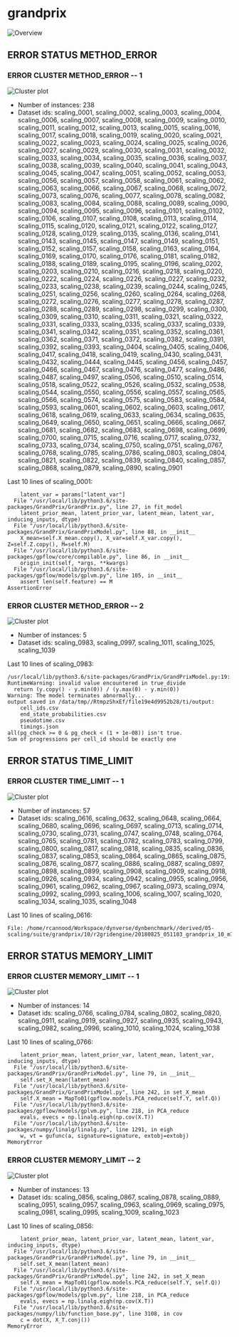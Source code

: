 # grandprix
![Overview](grandprix.png)

## ERROR STATUS METHOD_ERROR

### ERROR CLUSTER METHOD_ERROR -- 1
![Cluster plot](error_class_plots/grandprix_method_error_1.png)

 * Number of instances: 238
 * Dataset ids: scaling_0001, scaling_0002, scaling_0003, scaling_0004, scaling_0006, scaling_0007, scaling_0008, scaling_0009, scaling_0010, scaling_0011, scaling_0012, scaling_0013, scaling_0015, scaling_0016, scaling_0017, scaling_0018, scaling_0019, scaling_0020, scaling_0021, scaling_0022, scaling_0023, scaling_0024, scaling_0025, scaling_0026, scaling_0027, scaling_0029, scaling_0030, scaling_0031, scaling_0032, scaling_0033, scaling_0034, scaling_0035, scaling_0036, scaling_0037, scaling_0038, scaling_0039, scaling_0040, scaling_0041, scaling_0043, scaling_0045, scaling_0047, scaling_0051, scaling_0052, scaling_0053, scaling_0056, scaling_0057, scaling_0058, scaling_0061, scaling_0062, scaling_0063, scaling_0066, scaling_0067, scaling_0068, scaling_0072, scaling_0073, scaling_0076, scaling_0077, scaling_0078, scaling_0082, scaling_0083, scaling_0084, scaling_0088, scaling_0089, scaling_0090, scaling_0094, scaling_0095, scaling_0096, scaling_0101, scaling_0102, scaling_0106, scaling_0107, scaling_0108, scaling_0113, scaling_0114, scaling_0115, scaling_0120, scaling_0121, scaling_0122, scaling_0127, scaling_0128, scaling_0129, scaling_0135, scaling_0136, scaling_0141, scaling_0143, scaling_0145, scaling_0147, scaling_0149, scaling_0151, scaling_0152, scaling_0157, scaling_0158, scaling_0163, scaling_0164, scaling_0169, scaling_0170, scaling_0176, scaling_0181, scaling_0182, scaling_0188, scaling_0189, scaling_0195, scaling_0196, scaling_0202, scaling_0203, scaling_0210, scaling_0216, scaling_0218, scaling_0220, scaling_0222, scaling_0224, scaling_0226, scaling_0227, scaling_0232, scaling_0233, scaling_0238, scaling_0239, scaling_0244, scaling_0245, scaling_0251, scaling_0256, scaling_0260, scaling_0264, scaling_0268, scaling_0272, scaling_0276, scaling_0277, scaling_0278, scaling_0287, scaling_0288, scaling_0289, scaling_0298, scaling_0299, scaling_0300, scaling_0309, scaling_0310, scaling_0311, scaling_0321, scaling_0322, scaling_0331, scaling_0333, scaling_0335, scaling_0337, scaling_0339, scaling_0341, scaling_0342, scaling_0351, scaling_0352, scaling_0361, scaling_0362, scaling_0371, scaling_0372, scaling_0382, scaling_0391, scaling_0392, scaling_0393, scaling_0404, scaling_0405, scaling_0406, scaling_0417, scaling_0418, scaling_0419, scaling_0430, scaling_0431, scaling_0432, scaling_0444, scaling_0445, scaling_0456, scaling_0457, scaling_0466, scaling_0467, scaling_0476, scaling_0477, scaling_0486, scaling_0487, scaling_0497, scaling_0506, scaling_0510, scaling_0514, scaling_0518, scaling_0522, scaling_0526, scaling_0532, scaling_0538, scaling_0544, scaling_0550, scaling_0556, scaling_0557, scaling_0565, scaling_0566, scaling_0574, scaling_0575, scaling_0583, scaling_0584, scaling_0593, scaling_0601, scaling_0602, scaling_0603, scaling_0617, scaling_0618, scaling_0619, scaling_0633, scaling_0634, scaling_0635, scaling_0649, scaling_0650, scaling_0651, scaling_0666, scaling_0667, scaling_0681, scaling_0682, scaling_0683, scaling_0698, scaling_0699, scaling_0700, scaling_0715, scaling_0716, scaling_0717, scaling_0732, scaling_0733, scaling_0734, scaling_0750, scaling_0751, scaling_0767, scaling_0768, scaling_0785, scaling_0786, scaling_0803, scaling_0804, scaling_0821, scaling_0822, scaling_0839, scaling_0840, scaling_0857, scaling_0868, scaling_0879, scaling_0890, scaling_0901

Last 10 lines of scaling_0001:
```
    latent_var = params["latent_var"]
  File "/usr/local/lib/python3.6/site-packages/GrandPrix/GrandPrix.py", line 27, in fit_model
    latent_prior_mean, latent_prior_var, latent_mean, latent_var, inducing_inputs, dtype)
  File "/usr/local/lib/python3.6/site-packages/GrandPrix/GrandPrixModel.py", line 88, in __init__
    X_mean=self.X_mean.copy(), X_var=self.X_var.copy(), Z=self.Z.copy(), M=self.M)
  File "/usr/local/lib/python3.6/site-packages/gpflow/core/compilable.py", line 86, in __init__
    origin_init(self, *args, **kwargs)
  File "/usr/local/lib/python3.6/site-packages/gpflow/models/gplvm.py", line 105, in __init__
    assert len(self.feature) == M
AssertionError
```

### ERROR CLUSTER METHOD_ERROR -- 2
![Cluster plot](error_class_plots/grandprix_method_error_2.png)

 * Number of instances: 5
 * Dataset ids: scaling_0983, scaling_0997, scaling_1011, scaling_1025, scaling_1039

Last 10 lines of scaling_0983:
```
/usr/local/lib/python3.6/site-packages/GrandPrix/GrandPrixModel.py:19: RuntimeWarning: invalid value encountered in true_divide
  return (y.copy() - y.min(0)) / (y.max(0) - y.min(0))
Warning: The model terminates abnormally...
output saved in /data/tmp//RtmpzShxEf/file19e4d9952b28/ti/output: 
	cell_ids.csv
	end_state_probabilities.csv
	pseudotime.csv
	timings.json
all(pg_check >= 0 & pg_check < (1 + 1e-08)) isn't true.
Sum of progressions per cell_id should be exactly one
```

## ERROR STATUS TIME_LIMIT

### ERROR CLUSTER TIME_LIMIT -- 1
![Cluster plot](error_class_plots/grandprix_time_limit_1.png)

 * Number of instances: 57
 * Dataset ids: scaling_0616, scaling_0632, scaling_0648, scaling_0664, scaling_0680, scaling_0696, scaling_0697, scaling_0713, scaling_0714, scaling_0730, scaling_0731, scaling_0747, scaling_0748, scaling_0764, scaling_0765, scaling_0781, scaling_0782, scaling_0783, scaling_0799, scaling_0800, scaling_0817, scaling_0818, scaling_0835, scaling_0836, scaling_0837, scaling_0853, scaling_0864, scaling_0865, scaling_0875, scaling_0876, scaling_0877, scaling_0886, scaling_0887, scaling_0897, scaling_0898, scaling_0899, scaling_0908, scaling_0909, scaling_0918, scaling_0926, scaling_0934, scaling_0942, scaling_0955, scaling_0956, scaling_0961, scaling_0962, scaling_0967, scaling_0973, scaling_0974, scaling_0992, scaling_0993, scaling_1006, scaling_1007, scaling_1020, scaling_1034, scaling_1035, scaling_1048

Last 10 lines of scaling_0616:
```
File: /home/rcannood/Workspace/dynverse/dynbenchmark//derived/05-scaling/suite/grandprix/10/r2gridengine/20180825_051103_grandprix_10_m7yr1UBI3i/log/log.616.e.txt
```

## ERROR STATUS MEMORY_LIMIT

### ERROR CLUSTER MEMORY_LIMIT -- 1
![Cluster plot](error_class_plots/grandprix_memory_limit_1.png)

 * Number of instances: 14
 * Dataset ids: scaling_0766, scaling_0784, scaling_0802, scaling_0820, scaling_0911, scaling_0919, scaling_0927, scaling_0935, scaling_0943, scaling_0982, scaling_0996, scaling_1010, scaling_1024, scaling_1038

Last 10 lines of scaling_0766:
```
    latent_prior_mean, latent_prior_var, latent_mean, latent_var, inducing_inputs, dtype)
  File "/usr/local/lib/python3.6/site-packages/GrandPrix/GrandPrixModel.py", line 79, in __init__
    self.set_X_mean(latent_mean)
  File "/usr/local/lib/python3.6/site-packages/GrandPrix/GrandPrixModel.py", line 242, in set_X_mean
    self.X_mean = MapTo01(gpflow.models.PCA_reduce(self.Y, self.Q))
  File "/usr/local/lib/python3.6/site-packages/gpflow/models/gplvm.py", line 218, in PCA_reduce
    evals, evecs = np.linalg.eigh(np.cov(X.T))
  File "/usr/local/lib/python3.6/site-packages/numpy/linalg/linalg.py", line 1291, in eigh
    w, vt = gufunc(a, signature=signature, extobj=extobj)
MemoryError
```

### ERROR CLUSTER MEMORY_LIMIT -- 2
![Cluster plot](error_class_plots/grandprix_memory_limit_2.png)

 * Number of instances: 13
 * Dataset ids: scaling_0856, scaling_0867, scaling_0878, scaling_0889, scaling_0951, scaling_0957, scaling_0963, scaling_0969, scaling_0975, scaling_0981, scaling_0995, scaling_1009, scaling_1023

Last 10 lines of scaling_0856:
```
    latent_prior_mean, latent_prior_var, latent_mean, latent_var, inducing_inputs, dtype)
  File "/usr/local/lib/python3.6/site-packages/GrandPrix/GrandPrixModel.py", line 79, in __init__
    self.set_X_mean(latent_mean)
  File "/usr/local/lib/python3.6/site-packages/GrandPrix/GrandPrixModel.py", line 242, in set_X_mean
    self.X_mean = MapTo01(gpflow.models.PCA_reduce(self.Y, self.Q))
  File "/usr/local/lib/python3.6/site-packages/gpflow/models/gplvm.py", line 218, in PCA_reduce
    evals, evecs = np.linalg.eigh(np.cov(X.T))
  File "/usr/local/lib/python3.6/site-packages/numpy/lib/function_base.py", line 3108, in cov
    c = dot(X, X_T.conj())
MemoryError
```


